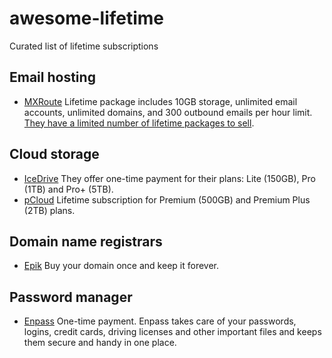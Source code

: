 # awesome-lifetime

Curated list of lifetime subscriptions

## Email hosting

- [MXRoute](https://mxroute.com/) Lifetime package includes 10GB storage, unlimited email accounts, unlimited domains, and 300 outbound emails per hour limit. [They have a limited number of lifetime packages to sell](https://accounts.mxroute.com/index.php?/news/view/12/lifetime-promo/).

## Cloud storage

- [IceDrive](https://icedrive.net/) They offer one-time payment for their plans: Lite (150GB), Pro (1TB) and Pro+ (5TB).
- [pCloud](https://www.pcloud.com/cloud-storage-pricing-plans.html?period=lifetime) Lifetime subscription for Premium (500GB) and Premium Plus (2TB) plans.

## Domain name registrars

- [Epik](https://www.epik.com/promos/forever/) Buy your domain once and keep it forever.

## Password manager

- [Enpass](https://www.enpass.io/pricing/) One-time payment. Enpass takes care of your passwords, logins, credit cards, driving licenses and other important files and keeps them secure and handy in one place.
